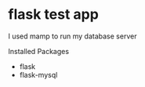 # flask test app
<p> I used mamp to run my database server </p>
Installed Packages
<ul>
  <li>flask</li>
  <li>flask-mysql</li>
</ul>
